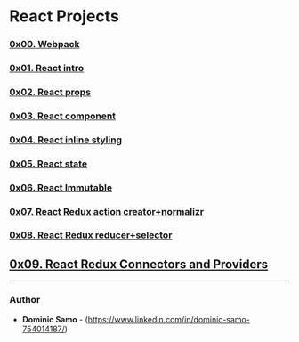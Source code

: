 # React Projects

### [0x00. Webpack](0x00-Webpack)

### [0x01. React intro](0x01-react_intro)

### [0x02. React props](0x02-react_props)

### [0x03. React component](0x03-React_component)

### [0x04. React inline styling](0x04-React_inline_styling)

### [0x05. React state](0x05-react_state)

### [0x06. React Immutable](0x06-React_Immutable)

### [0x07. React Redux action creator+normalizr](0x07-react_redux_action_creator_normalizr)

### [0x08. React Redux reducer+selector](0x08-react_redux_reducer_selector)

## [0x09. React Redux Connectors and Providers](0x09-react_redux_connectors_and_providers)

---

### Author
* **Dominic Samo** - (https://www.linkedin.com/in/dominic-samo-754014187/)
